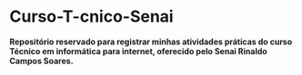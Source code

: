 # Curso-T-cnico-Senai

**Repositório reservado para registrar minhas atividades práticas do curso Técnico em informática para internet, oferecido pelo Senai Rinaldo Campos Soares.**
